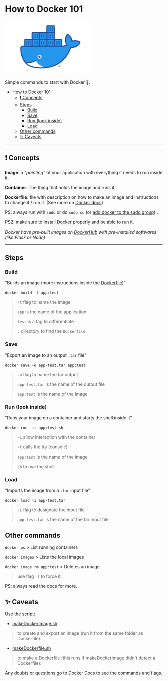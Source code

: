 # How to Docker 101

![Docker](./assets/docker.webp)

Simple commands to start with Docker 🐋.

- [How to Docker 101](#how-to-docker-101)
  - [❗ Concepts](#-concepts)
  - [Steps](#steps)
    - [Build](#build)
    - [Save](#save)
    - [Run (look inside)](#run-look-inside)
    - [Load](#load)
  - [Other commands](#other-commands)
  - [✨ Caveats](#-caveats)

---

## ❗ Concepts

**Image**: a *"painting"* of your application with everything it needs to run inside it.

**Container**: The thing that holds the image and runs it.

**Dockerfile**: file with description on how to make an image and instructions to change it / run it. (See more on [Docker docs](https://docs.docker.com/engine/reference/builder/#format))

PS: always run with `sudo` or do `sudo su` (or [add docker to the sudo group](https://docs.docker.com/engine/install/linux-postinstall/))..

PS2: make sure to install [Docker](https://docs.docker.com/) properly and be able to run it.

*Docker have pre-built images on [DockerHub](https://hub.docker.com/) with pre-installed softwares (like Flask or Node)*

---

## Steps

### Build

"Builds an image (more instructions inside the [Dockerfile](Dockerfile))"

`docker build -t app:test .`
> `-t` flag to name the image
>
> `app` is the name of the application
>
> `test` is a tag to differentiate
>
> `.` directory to find the `Dockerfile`

### Save

"Export an image to an output `.tar` file"

`docker save -o app-test.tar app:test`
> `-o` flag to name the tar output
>
> `app-test.tar` is the name of the output file
>
> `app:test` is the name of the image

### Run (look inside)

"Runs your image on a container and starts the shell inside it"

`docker run -it app:test sh`
> `-i` allow interaction with the container
>
> `-t` calls the tty (console)
>
> `app:test` is the name of the image
>
> `sh` to use the shell

### Load

"Imports the image from a `.tar` input file"

`docker load -i app-test.tar`
> `-i` flag to designate the input file
>
> `app-test.tar` is the name of the tar input file

## Other commands

`docker ps` > List running containers

`docker images` > Lists the local images

`docker image rm app:test` > Deletes an image
> use flag `-f` to force it.

PS: always read the docs for more.

## ✨ Caveats

Use the script:

- [makeDockerImage.sh](./makeDockerImage.sh)
> to create and export an image (run it from the same folder as Dockerfile).

- [makeDockerfile.sh](./makeDockerfile.sh)
> to make a Dockerfile (this runs if makeDockerImage didn't detect a Dockerfile).

Any doubts or questions go to [Docker Docs](https://docs.docker.com/) to see the commands and flags.
